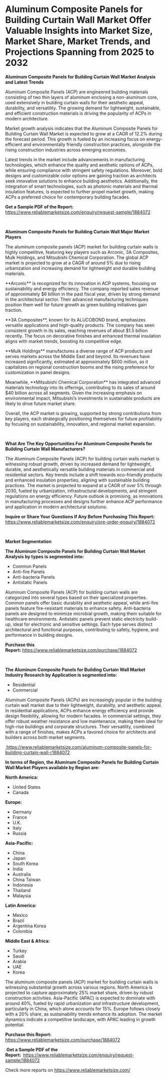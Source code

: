 <p><h1>Aluminum Composite Panels for Building Curtain Wall Market Offer Valuable Insights into Market Size, Market Share, Market Trends, and Projections Spanning from 2025 to 2032</h1></p><p><strong>Aluminum Composite Panels for Building Curtain Wall Market Analysis and Latest Trends</strong></p>
<p><p>Aluminum Composite Panels (ACP) are engineered building materials consisting of two thin layers of aluminum enclosing a non-aluminum core, used extensively in building curtain walls for their aesthetic appeal, durability, and versatility. The growing demand for lightweight, sustainable, and efficient construction materials is driving the popularity of ACPs in modern architecture. </p><p>Market growth analysis indicates that the Aluminum Composite Panels for Building Curtain Wall Market is expected to grow at a CAGR of 12.2% during the forecast period. This growth is fueled by an increasing focus on energy-efficient and environmentally friendly construction practices, alongside the rising construction industries across emerging economies.</p><p>Latest trends in the market include advancements in manufacturing technologies, which enhance the quality and aesthetic options of ACPs, while ensuring compliance with stringent safety regulations. Moreover, bold designs and customizable color options are gaining traction as architects seek innovative solutions to enhance building aesthetics. Additionally, the integration of smart technologies, such as photonic materials and thermal insulation features, is expected to further propel market growth, making ACPs a preferred choice for contemporary building facades.</p></p>
<p><strong>Get a Sample PDF of the Report:&nbsp;</strong> <a href="https://www.reliablemarketsize.com/enquiry/request-sample/1884072?utm_campaign=1872&utm_medium=2&utm_source=Github&utm_content=ia&utm_term=04022025&utm_id=aluminum-composite-panels-for-building-curtain-wall">https://www.reliablemarketsize.com/enquiry/request-sample/1884072</a></p>
<p>&nbsp;</p>
<p><strong>Aluminum Composite Panels for Building Curtain Wall Major Market Players</strong></p>
<p><p>The aluminum composite panels (ACP) market for building curtain walls is highly competitive, featuring key players such as Arconic, 3A Composites, Mulk Holdings, and Mitsubishi Chemical Corporation. The global ACP market is projected to grow at a CAGR of around 5% due to rising urbanization and increasing demand for lightweight and durable building materials.</p><p>**Arconic** is recognized for its innovation in ACP systems, focusing on sustainability and energy efficiency. The company reported sales revenue of approximately $6 billion in the past fiscal year, driven by strong demand in the architectural sector. Their advanced manufacturing techniques position them well for future growth as green building initiatives gain traction.</p><p>**3A Composites**, known for its ALUCOBOND brand, emphasizes versatile applications and high-quality products. The company has seen consistent growth in its sales, reaching revenues of about $1.5 billion recently. The focus on decorative finishes and enhanced thermal insulation aligns with market trends, boosting its competitive edge.</p><p>**Mulk Holdings** manufactures a diverse range of ACP products and serves markets across the Middle East and beyond. Its revenues have increased significantly, estimated at approximately $600 million, as it capitalizes on regional construction booms and the rising preference for customization in panel designs.</p><p>Meanwhile, **Mitsubishi Chemical Corporation** has integrated advanced materials technology into its offerings, contributing to its sales of around $40 billion across all segments. Given the increasing emphasis on environmental impact, Mitsubishi’s investments in sustainable products are likely to drive future market share.</p><p>Overall, the ACP market is growing, supported by strong contributions from key players, each strategically positioning themselves for future profitability by focusing on sustainability, innovation, and regional market expansion.</p></p>
<p>&nbsp;</p>
<p><strong>What Are The Key Opportunities For Aluminum Composite Panels for Building Curtain Wall Manufacturers?</strong></p>
<p><p>The Aluminum Composite Panels (ACP) for building curtain walls market is witnessing robust growth, driven by increased demand for lightweight, durable, and aesthetically versatile building materials in commercial and residential sectors. Key trends include a shift towards eco-friendly products and enhanced insulation properties, aligning with sustainable building practices. The market is projected to expand at a CAGR of over 5% through 2030, fueled by urbanization, infrastructural developments, and stringent regulations on energy efficiency. Future outlook is promising, as innovations in manufacturing processes and designs further enhance ACP performance and application in modern architectural solutions.</p></p>
<p><strong>Inquire or Share Your Questions If Any Before Purchasing This Report:</strong> <a href="https://www.reliablemarketsize.com/enquiry/pre-order-enquiry/1884072?utm_campaign=1872&utm_medium=2&utm_source=Github&utm_content=ia&utm_term=04022025&utm_id=aluminum-composite-panels-for-building-curtain-wall">https://www.reliablemarketsize.com/enquiry/pre-order-enquiry/1884072</a></p>
<p>&nbsp;</p>
<p><strong>Market Segmentation</strong></p>
<p><strong>The Aluminum Composite Panels for Building Curtain Wall Market Analysis by types is segmented into:</strong></p>
<p><ul><li>Common Panels</li><li>Anti-fire Panels</li><li>Anti-bacteria Panels</li><li>Antistatic Panels</li></ul></p>
<p><p>Aluminum Composite Panels (ACP) for building curtain walls are categorized into several types based on their specialized properties. Common panels offer basic durability and aesthetic appeal, while anti-fire panels feature fire-resistant materials to enhance safety. Anti-bacteria panels are designed to minimize microbial growth, making them suitable for healthcare environments. Antistatic panels prevent static electricity build-up, ideal for electronic and sensitive settings. Each type serves distinct architectural and functional purposes, contributing to safety, hygiene, and performance in building designs.</p></p>
<p><strong>Purchase this Report:&nbsp;</strong><a href="https://www.reliablemarketsize.com/purchase/1884072?utm_campaign=1872&utm_medium=2&utm_source=Github&utm_content=ia&utm_term=04022025&utm_id=aluminum-composite-panels-for-building-curtain-wall">https://www.reliablemarketsize.com/purchase/1884072</a></p>
<p>&nbsp;</p>
<p><strong>The Aluminum Composite Panels for Building Curtain Wall Market Industry Research by Application is segmented into:</strong></p>
<p><ul><li>Residential</li><li>Commercial</li></ul></p>
<p><p>Aluminum Composite Panels (ACPs) are increasingly popular in the building curtain wall market due to their lightweight, durability, and aesthetic appeal. In residential applications, ACPs enhance energy efficiency and provide design flexibility, allowing for modern facades. In commercial settings, they offer robust weather resistance and low maintenance, making them ideal for high-rise buildings and corporate structures. Their versatility, combined with a range of finishes, makes ACPs a favored choice for architects and builders across both market segments.</p></p>
<p><a href="https://www.reliablemarketsize.com/aluminum-composite-panels-for-building-curtain-wall-r1884072?utm_campaign=1872&utm_medium=2&utm_source=Github&utm_content=ia&utm_term=04022025&utm_id=aluminum-composite-panels-for-building-curtain-wall">&nbsp;https://www.reliablemarketsize.com/aluminum-composite-panels-for-building-curtain-wall-r1884072</a></p>
<p><strong>In terms of Region, the Aluminum Composite Panels for Building Curtain Wall Market Players available by Region are:</strong></p>
<p>
    <p> <strong> North America: </strong>
        <ul>
            <li>United States</li>
            <li>Canada</li>
        </ul>
        </p> 
    <p> <strong> Europe: </strong>
        <ul>
            <li>Germany</li>
            <li>France</li>
            <li>U.K.</li>
            <li>Italy</li>
            <li>Russia</li>
        </ul>
        </p> 
    <p> <strong> Asia-Pacific: </strong>
        <ul>
            <li>China</li>
            <li>Japan</li>
            <li>South Korea</li>
            <li>India</li>
            <li>Australia</li>
            <li>China Taiwan</li>
            <li>Indonesia</li>
            <li>Thailand</li>
            <li>Malaysia</li>
        </ul>
        </p> 
    <p> <strong> Latin America: </strong>
        <ul>
            <li>Mexico</li>
            <li>Brazil</li>
            <li>Argentina Korea</li>
            <li>Colombia</li>
        </ul>
        </p> 
    <p> <strong> Middle East & Africa: </strong>
        <ul>
            <li>Turkey</li>
            <li>Saudi</li>
            <li>Arabia</li>
            <li>UAE</li>
            <li>Korea</li>
        </ul>
    </p>
    </p>
<p><p>The aluminum composite panels (ACP) market for building curtain walls is witnessing substantial growth across various regions. North America is projected to capture approximately 25% market share, driven by robust construction activities. Asia-Pacific (APAC) is expected to dominate with around 40%, fueled by rapid urbanization and infrastructure development, particularly in China, which alone accounts for 15%. Europe follows closely with a 20% share, as sustainability trends enhance its adoption. The market dynamics indicate a competitive landscape, with APAC leading in growth potential.</p></p>
<p><strong>Purchase this Report: </strong><a href="https://www.reliablemarketsize.com/purchase/1884072?utm_campaign=1872&utm_medium=2&utm_source=Github&utm_content=ia&utm_term=04022025&utm_id=aluminum-composite-panels-for-building-curtain-wall">https://www.reliablemarketsize.com/purchase/1884072</a></p>
<p>&nbsp;<strong>Get a Sample PDF of the Report:&nbsp;&nbsp;</strong><a href="https://www.reliablemarketsize.com/enquiry/request-sample/1884072?utm_campaign=1872&utm_medium=2&utm_source=Github&utm_content=ia&utm_term=04022025&utm_id=aluminum-composite-panels-for-building-curtain-wall">https://www.reliablemarketsize.com/enquiry/request-sample/1884072</a></p>
<p><strong></strong></p>
<p>Check more reports on <a href="https://www.reliablemarketsize.com/?utm_campaign=1872&utm_medium=2&utm_source=Github&utm_content=ia&utm_term=04022025&utm_id=aluminum-composite-panels-for-building-curtain-wall">https://www.reliablemarketsize.com/</a></p>